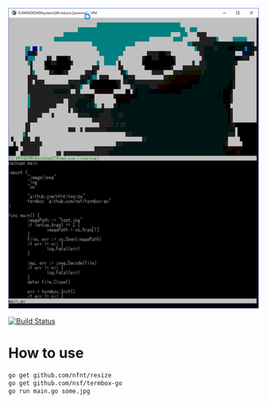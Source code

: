 ![snapshot](snap.png)

[![Build Status](https://travis-ci.org/kjunichi/imgtype.svg?branch=master)](https://travis-ci.org/kjunichi/imgtype)

# How to use

```shell-session
go get github.com/nfnt/resize
go get github.com/nsf/termbox-go
go run main.go some.jpg
```
